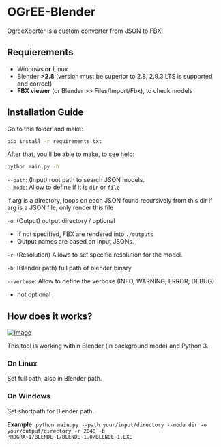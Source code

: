 # OGrEE-Blender

OgreeXporter is a custom converter from JSON to FBX.

## Requierements
+ Windows **or** Linux
+ Blender **>2.8** (version must be superior to 2.8, 2.9.3 LTS is supported and correct)
+ **FBX viewer** (or Blender >> Files/Import/Fbx), to check models

## Installation Guide

Go to this folder and make:

```sh
pip install -r requirements.txt 
```
After that, you'll be able to make, to see help:

```sh
python main.py -h
```

``--path``: (Input) root path to search JSON models.  
``--mode``: Allow to define if it is ``dir`` or ``file``

if arg is a directory, loops on each JSON found recursively from this dir
if arg is a JSON file, only render this file

``-o``: (Output) output directory / optional 
- if not specified, FBX are rendered into `./outputs`
- Output names are based on input JSONs.

``-r``: (Resolution) Allows to set specific resolution for the model.

``-b``: (Blender path)  full path of blender binary

``--verbose``: Allow to define the verbose (INFO, WARNING, ERROR, DEBUG)

- not optional

## How does it works?

[![Image](https://i.goopics.net/ci3ola.png)](https://goopics.net/i/ci3ola)

This tool is working within Blender (in background mode) and Python 3.

### On Linux

Set full path, also in Blender path.

### On Windows
Set shortpath for Blender path.

**Example:** 
``python main.py --path your/input/directory --mode dir -o your/output/directory -r 2048 -b PROGRA~1/BLENDE~1/BLENDE~1.0/BLENDE~1.EXE``
